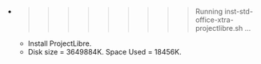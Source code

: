 * >>>>>>>>> Running inst-std-office-xtra-projectlibre.sh ...
  * Install ProjectLibre.
  * Disk size = 3649884K. Space Used = 18456K.
